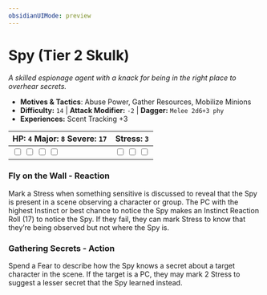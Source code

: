 ```yaml
---
obsidianUIMode: preview
---
```

# Spy (Tier 2 Skulk)

*A skilled espionage agent with a knack for being in the right place to overhear secrets.*

- **Motives & Tactics**: Abuse Power, Gather Resources, Mobilize Minions
- **Difficulty:** `14` | **Attack Modifier:** `-2` | **Dagger:** `Melee 2d6+3 phy`
- **Experiences:** Scent Tracking +3

| HP: `4` Major: `8` Severe: `17` | Stress: `3` |
|--|--|
|  <input type="checkbox" unchecked id="952cb7fd"> <input type="checkbox" unchecked id="794f8df6"> <input type="checkbox" unchecked id="59624d49"> <input type="checkbox" unchecked id="a625f173"> |  <input type="checkbox" unchecked id="4d6affd4"> <input type="checkbox" unchecked id="2ae64da4"> <input type="checkbox" unchecked id="72369a5a"> |

### Fly on the Wall - Reaction

Mark a Stress when something sensitive is discussed to reveal that the Spy is present in a scene observing a character or group. The PC with the highest Instinct or best chance to notice the Spy makes an Instinct Reaction Roll (17) to notice the Spy. If they fail, they can mark Stress to know that they’re being observed but not where the Spy is. 

### Gathering Secrets - Action

Spend a Fear to describe how the Spy knows a secret about a target character in the scene. If the target is a PC, they may mark 2 Stress to suggest a lesser secret that the Spy learned instead. 



